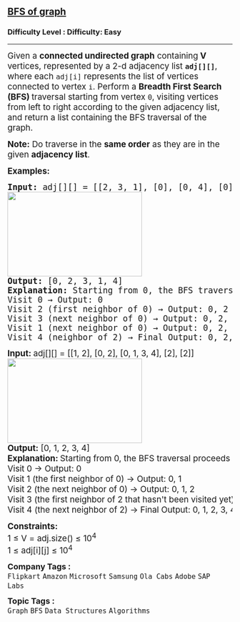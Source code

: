 <h2><a href="https://www.geeksforgeeks.org/problems/bfs-traversal-of-graph/1?_gl=1*1gks6q4*_up*MQ..*_gs*MQ..&gclid=CjwKCAjwwLO_BhB2EiwAx2e-34TiwmJ1ictF9lWxjemKV8ZG5QTe7g63EeMF8xyCD4FTPdKJAA8IOBoCl3cQAvD_BwE">BFS of graph</a></h2><h3>Difficulty Level : Difficulty: Easy</h3><hr><div class="problems_problem_content__Xm_eO"><p><span style="font-size: 14pt;">Given a&nbsp;<strong>connected undirected graph</strong> containing<strong> V </strong>vertices, <span style="font-size: 14pt;">represented by a 2-d&nbsp;</span>adjacency list&nbsp;<strong><code>adj[][]</code></strong>, where each&nbsp;<code>adj[i]</code>&nbsp;represents the list of vertices connected to vertex&nbsp;<code>i</code>. Perform a&nbsp;<strong>Breadth First Search (BFS)&nbsp;</strong>traversal&nbsp;starting from vertex&nbsp;<code>0</code>, visiting vertices from left to right according to the given adjacency list, and return a list containing the BFS traversal of the graph.</span></p>
<p><span style="font-size: 14pt;"><strong>Note:</strong>&nbsp;Do traverse in the&nbsp;<strong>same order</strong>&nbsp;as they are in the given&nbsp;<strong>adjacency list</strong>.</span></p>
<p><span style="font-size: 14pt;"><strong>Examples:</strong></span></p>
<pre><span style="font-size: 14pt;"><strong>Input: </strong>adj[][] = [[2, 3, 1], [0], [0, 4], [0], [2]]</span><br><span style="font-size: 14pt;"><img src="https://media.geeksforgeeks.org/img-practice/prod/addEditProblem/700217/Web/Other/blobid0_1728648582.jpg" width="301" height="189"><br><strong>Output:</strong> [0, 2, 3, 1, 4]<br><strong>Explanation:</strong> Starting from 0, the BFS traversal will follow these steps: <br>Visit 0 → Output: 0 <br>Visit 2 (first neighbor of 0) → Output: 0, 2 <br>Visit 3 (next neighbor of 0) → Output: 0, 2, 3 <br>Visit 1 (next neighbor of 0) → Output: 0, 2, 3, <br>Visit 4 (neighbor of 2) → Final Output: 0, 2, 3, 1, 4</span></pre>
<pre><span style="font-size: 14pt;"><strong style="font-family: -apple-system, BlinkMacSystemFont, 'Segoe UI', Roboto, Oxygen, Ubuntu, Cantarell, 'Open Sans', 'Helvetica Neue', sans-serif;">Input: </strong><span style="font-family: -apple-system, BlinkMacSystemFont, 'Segoe UI', Roboto, Oxygen, Ubuntu, Cantarell, 'Open Sans', 'Helvetica Neue', sans-serif;">adj[][] = [[1, 2], [0, 2], [0, 1, 3, 4], [2], [2]]<br></span><img src="https://media.geeksforgeeks.org/img-practice/prod/addEditProblem/700217/Web/Other/blobid1_1728648604.jpg" width="301" height="189"><br><strong style="font-family: -apple-system, BlinkMacSystemFont, 'Segoe UI', Roboto, Oxygen, Ubuntu, Cantarell, 'Open Sans', 'Helvetica Neue', sans-serif;">Output:</strong><span style="font-family: -apple-system, BlinkMacSystemFont, 'Segoe UI', Roboto, Oxygen, Ubuntu, Cantarell, 'Open Sans', 'Helvetica Neue', sans-serif;"> [0, 1, 2, 3, 4]<br><strong>Explanation: </strong></span><span style="font-family: -apple-system, system-ui, Segoe UI, Roboto, Oxygen, Ubuntu, Cantarell, Open Sans, Helvetica Neue, sans-serif;">Starting from 0, the BFS traversal proceeds as follows: <br>Visit 0 → Output: 0 <br>Visit 1 (the first neighbor of 0) → Output: 0, 1 <br>Visit 2 (the next neighbor of 0) → Output: 0, 1, 2 <br>Visit 3 (the first neighbor of 2 that hasn't been visited yet) → Output: 0, 1, 2, 3 <br>Visit 4 (the next neighbor of 2) → Final Output: 0, 1, 2, 3, 4</span></span></pre>
<p><span style="font-size: 14pt;"><strong style="font-family: -apple-system, BlinkMacSystemFont, 'Segoe UI', Roboto, Oxygen, Ubuntu, Cantarell, 'Open Sans', 'Helvetica Neue', sans-serif;">Constraints:<br></strong>1 ≤ V = adj.size() ≤ 10<sup>4<br></sup>1 ≤ adj[i][j] ≤ 10<sup>4</sup></span></p></div><p><span style=font-size:18px><strong>Company Tags : </strong><br><code>Flipkart</code>&nbsp;<code>Amazon</code>&nbsp;<code>Microsoft</code>&nbsp;<code>Samsung</code>&nbsp;<code>Ola Cabs</code>&nbsp;<code>Adobe</code>&nbsp;<code>SAP Labs</code>&nbsp;<br><p><span style=font-size:18px><strong>Topic Tags : </strong><br><code>Graph</code>&nbsp;<code>BFS</code>&nbsp;<code>Data Structures</code>&nbsp;<code>Algorithms</code>&nbsp;